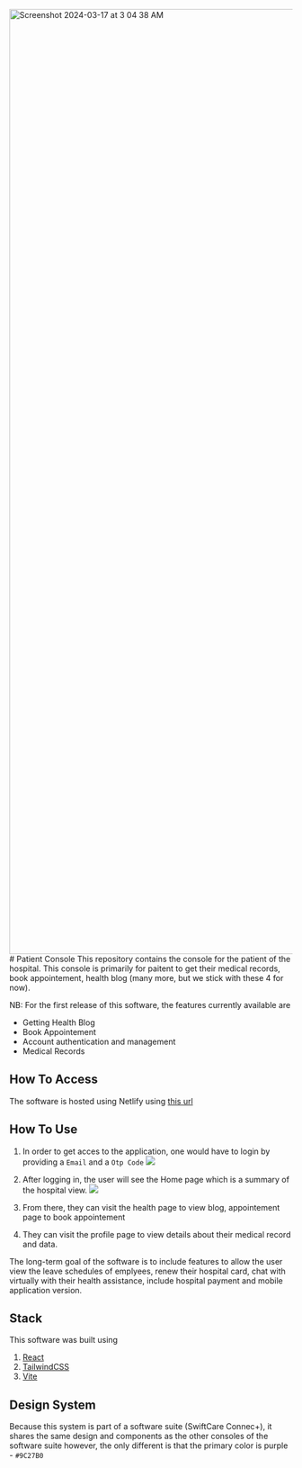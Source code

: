 <img width="1680" alt="Screenshot 2024-03-17 at 3 04 38 AM" src="https://github.com/tech-threee/patient-swiftcare/assets/86974174/012d81be-e781-48b8-b50f-88d69308c00c"># Patient Console
This repository contains the console for the patient of the hospital. This console is primarily for paitent to get their medical records, book appointement, health blog (many more, but we stick with these 4 for now).


NB: For the first release of this software, the features currently available are
- Getting Health Blog
- Book Appointement
- Account authentication and management
- Medical Records

## How To Access
The software is hosted using Netlify using [this url](https://swiftcare-connect.netlify.app/)

## How To Use 
1. In order to get acces to the application, one would have to login by providing a `Email` and a `Otp Code`
![](/screenshots/login.png)

2. After logging in, the user will see the Home page which is a summary of the hospital view.
![](/screenshots/dashboard.png)

3. From there, they can visit the health page to view blog, appointement page to book appointement

4. They can visit the profile page to view details about their medical record and data.

The long-term goal of the software is to include features to allow the user view the leave schedules of emplyees, renew their hospital card, chat with virtually with their health assistance, include hospital payment and mobile application version.


## Stack
This software was built using 
1. [React]((https://react.dev/))
2. [TailwindCSS](https://tailwindcss.org/)
3. [Vite](https://vitejs.dev/)

## Design System
Because this system is part of a software suite (SwiftCare Connec+), it shares the same design and components as the other consoles of the software suite however, the only different is that the primary color is purple - `#9C27B0`
